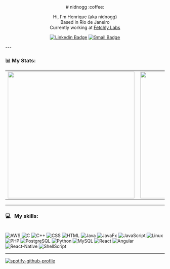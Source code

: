 <center>
# nidnogg :coffee:

Hi, I'm Henrique (aka nidnogg) <br/>
Based in Rio de Janeiro <br/>
Currently working at [Fetchly Labs](https://fetch.ly/) <br />


[![Linkedin Badge](https://img.shields.io/badge/-LinkedIn-0077B5?style=flat&logo=Linkedin&logoColor=white&link=https://www.linkedin.com/in/henrique-vermelho-de-toledo-a087b0152/)](https://www.linkedin.com/in/henrique-vermelho-de-toledo-a087b0152/) [![Gmail Badge](https://img.shields.io/badge/-Gmail-c5392a?style=flat&logo=Gmail&logoColor=white&link=mailto:the.nidnogg@gmail.com)](mailto:the.nidnogg@gmail.com) 
</center>
---


### 📊 My Stats:
<center>
<table>
  <tr>
      <td><img width="400px" align="left" src="https://github-readme-stats.vercel.app/api?username=Nidnogg&theme=dracula" /></td>
      <td><img width="400px" align="left" src="https://github-readme-stats.vercel.app/api/top-langs/?username=Nidnogg&hide=html&layout=compact&theme=dracula" /></td>
  </tr>  
</table>
</center>


---

### 💻 &nbsp; My skills: <br/> <br/> 
![AWS](https://img.shields.io/badge/-AWS%20S3-green?style=flat&logoColor=amazon&logo=amazon)
![C](https://img.shields.io/badge/-C-brown?style=flat&logoColor=white&logo=c)
![C++](https://img.shields.io/badge/-C++-brown?style=flat&logoColor=white&logo=c%2B%2B)
![CSS](https://img.shields.io/badge/-CSS-196eff?style=flat&logoColor=white&logo=css3)
![HTML](https://img.shields.io/badge/-HTML-ff0d00?style=flat&logoColor=white&logo=html5) 
![Java](https://img.shields.io/badge/-Java-purple?style=flat&logoColor=white&logo=java)
![JavaFx](https://img.shields.io/badge/-JavaFx-purple?style=flat&logoColor=white&logo=java)
![JavaScript](https://img.shields.io/badge/-JavaScript-darkgreen?style=flat&logoColor=white&logo=javascript)
![Linux](https://img.shields.io/badge/-Linux-000?style=flat&logo=linux)
![PHP](https://img.shields.io/badge/-PHP-8993c1?style=flat&logoColor=white&logo=php)
![PostgreSQL](https://img.shields.io/badge/-Postgresql-orange?style=flat&logoColor=white&logo=postgresql)
![Python](https://img.shields.io/badge/-Python-0077B5?style=flat&logoColor=white&logo=python)
![MySQL](https://img.shields.io/badge/-Mysql-orange?style=flat&logoColor=white&logo=mysql)
![React](https://img.shields.io/badge/-React-darkgreen?style=flat&logoColor=white&logo=react)
![Angular](https://img.shields.io/badge/-Angular-darkred?style=flat&logoColor=white&logo=angular)
![React-Native](https://img.shields.io/badge/-React_Native-19a7ff?style=flat&logoColor=white&logo=react)
![ShellScript](https://img.shields.io/badge/-ShellScript-000?style=flat&logo=shellscript)

---

[![spotify-github-profile](https://spotify-github-profile.vercel.app/api/view?uid=the_zurin&cover_image=true)](https://github.com/kittinan/spotify-github-profile)
